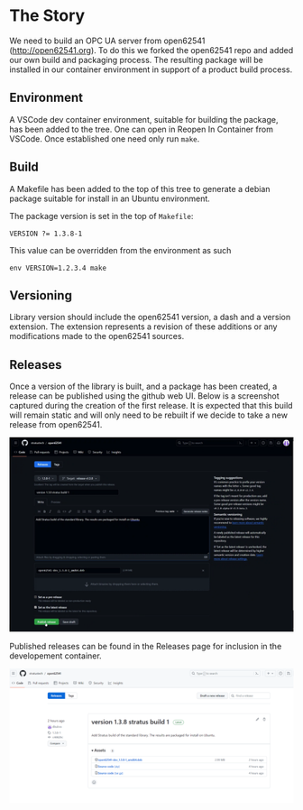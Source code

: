 # The Story

We need to build an OPC UA server from open62541 (<http://open62541.org>). To do
this we forked the open62541 repo and added our own build and packaging process.
The resulting package will be installed in our container environment in support
of a product build process.

## Environment

A VSCode dev container environment, suitable for building the package, has been
added to the tree. One can open in Reopen In Container from VSCode. Once
established one need only run ``make``.

## Build

A Makefile has been added to the top of this tree to generate a debian package suitable for install in an Ubuntu environment.

The package version is set in the top of ``Makefile``:

    VERSION ?= 1.3.8-1

This value can be overridden from the environment as such

    env VERSION=1.2.3.4 make

## Versioning

Library version should include the open62541 version, a dash and a version
extension. The extension represents a revision of these additions or any
modifications made to the open62541 sources.

## Releases

Once a version of the library is built, and a package has been created, a release can be published using the github web UI.  Below is a screenshot captured during the creation of the first release.  It is expected that this build will remain static and will only need to be rebuilt if we decide to take a new release from open62541.

![image info](PublishRelease.PNG)

Published releases can be found in the Releases page for inclusion in the developement container.

![image info](Releases.PNG)